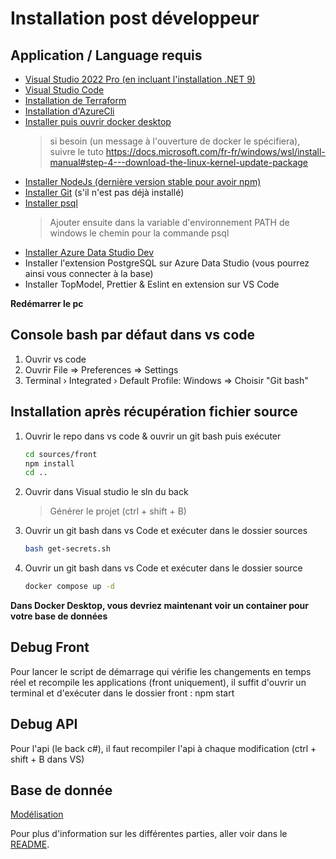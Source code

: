 # Installation post développeur

## Application / Language requis

- [Visual Studio 2022 Pro (en incluant l'installation .NET 9)](https://visualstudio.microsoft.com/fr/downloads/)
- [Visual Studio Code](https://code.visualstudio.com/Download)
- [Installation de Terraform](https://www.terraform.io/downloads)
- [Installation d'AzureCli](https://docs.microsoft.com/en-us/cli/azure/install-azure-cli-windows?tabs=azure-cli)
- [Installer puis ouvrir docker desktop](https://www.docker.com/products/docker-desktop/)
  > si besoin (un message à l'ouverture de docker le spécifiera), suivre le tuto
  > https://docs.microsoft.com/fr-fr/windows/wsl/install-manual#step-4---download-the-linux-kernel-update-package
- [Installer NodeJs (dernière version stable pour avoir npm)](https://nodejs.org/en/download/)
- [Installer Git](https://git-scm.com/download/win) (s'il n'est pas déjà installé)
- [Installer psql](https://www.postgresql.org/download/windows/)
  > Ajouter ensuite dans la variable d'environnement PATH de windows le chemin pour la commande psql
- [Installer Azure Data Studio Dev](https://learn.microsoft.com/en-us/azure-data-studio/download-azure-data-studio)
- Installer l'extension PostgreSQL sur Azure Data Studio (vous pourrez ainsi vous connecter à la base)
- Installer TopModel, Prettier & Eslint en extension sur VS Code

**Redémarrer le pc**

## Console bash par défaut dans vs code

1. Ouvrir vs code
1. Ouvrir File => Preferences => Settings
1. Terminal › Integrated › Default Profile: Windows => Choisir "Git bash"

## Installation après récupération fichier source

1. Ouvrir le repo dans vs code & ouvrir un git bash puis exécuter
   ```sh
   cd sources/front
   npm install
   cd ..
   ```
1. Ouvrir dans Visual studio le sln du back
   > Générer le projet (ctrl + shift + B)
1. Ouvrir un git bash dans vs Code et exécuter dans le dossier sources
   ```bash
   bash get-secrets.sh
   ```
1. Ouvrir un git bash dans vs Code et exécuter dans le dossier source
   ```sh
   docker compose up -d
   ```

**Dans Docker Desktop, vous devriez maintenant voir un container pour votre base de données**

## Debug Front

Pour lancer le script de démarrage qui vérifie les changements en temps réel et recompile les applications (front uniquement), il suffit d'ouvrir un terminal et d'exécuter dans le dossier front :
npm start

## Debug API

Pour l'api (le back c#), il faut recompiler l'api à chaque modification (ctrl + shift + B dans VS)

## Base de donnée

[Modélisation](./model/readme.md)

Pour plus d'information sur les différentes parties, aller voir dans le [README](./README.md).
